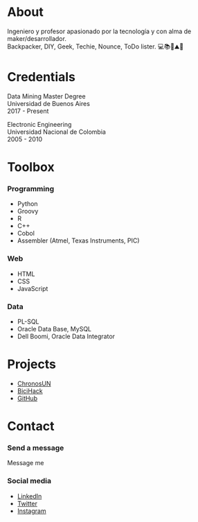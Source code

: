 # About
Ingeniero y profesor apasionado por la tecnología y con alma de maker/desarrollador.  
Backpacker, DIY, Geek, Techie, Nounce, ToDo lister.
💻📚👾⛰️🧗‍   
  
  
# Credentials
Data Mining Master Degree  
Universidad de Buenos Aires  
2017 - Present  
  
Electronic Engineering  
Universidad Nacional de Colombia  
2005 - 2010  
  
  
# Toolbox
### Programming
  * Python
  * Groovy
  * R
  * C++
  * Cobol
  * Assembler (Atmel, Texas Instruments, PIC)
  
### Web
  * HTML
  * CSS
  * JavaScript
    
### Data
  * PL-SQL
  * Oracle Data Base, MySQL
  * Dell Boomi, Oracle Data Integrator   
  
  
# Projects
  * [ChronosUN](http://chronosun.blogspot.com/)
  * [BiciHack](http://bicihack.blogspot.com/)
  * [GitHub](https://github.com/jaimeHMol)   
  
  
# Contact
### Send a message
Message me  

### Social media
  * [LinkedIn](https://www.linkedin.com/in/jaimeHMol)
  * [Twitter](https://twitter.com/JaimeHMol)
  * [Instagram](https://www.instagram.com/jaimeHMol/)
